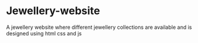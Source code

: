 # Jewellery-website
A jewellery website where different jewellery collections are available and is designed using html css and js 
